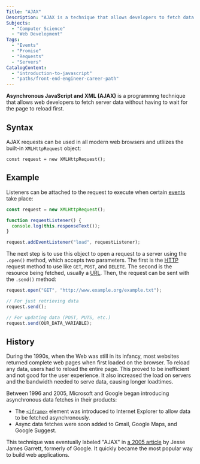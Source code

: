 ```yaml
---
Title: "AJAX"
Description: "AJAX is a technique that allows developers to fetch data without waiting for the page to finish reloading."
Subjects:
  - "Computer Science"
  - "Web Development"
Tags:
  - "Events"
  - "Promise"
  - "Requests"
  - "Servers"
CatalogContent:
  - "introduction-to-javascript"
  - "paths/front-end-engineer-career-path"
---
```


<link rel="canonical" href="https://www.codecademy.com/resources/blog/what-is-ajax/" />

**Asynchronous JavaScript and XML (AJAX)** is a programmng technique that allows web developers to fetch server data without having to wait for the page to reload first.

## Syntax

AJAX requests can be used in all modern web browsers and utliizes the built-in `XMLHttpRequest` object:

```pseudo
const request = new XMLHttpRequest();
```

## Example

Listeners can be attached to the request to execute when certain [events](https://www.codecademy.com/resources/docs/javascript/events) take place:

```js
const request = new XMLHttpRequest();

function requestListener() {
  console.log(this.responseText());
}

request.addEventListener("load", requestListener);
```

The next step is to use this object to open a request to a server using the `.open()` method, which accepts two parameters. The first is the [HTTP](https://www.codecademy.com/resources/docs/general/http) request method to use like `GET`, `POST`, and `DELETE`. The second is the resource being fetched, usually a [URL](https://www.codecademy.com/resources/docs/general/url). Then, the request can be sent with the `.send()` method:

```js
request.open("GET", "http://www.example.org/example.txt");

// For just retrieving data
request.send();

// For updating data (POST, PUTS, etc.)
request.send(OUR_DATA_VARIABLE);
```

## History

During the 1990s, when the Web was still in its infancy, most websites returned complete web pages when first loaded on the browser. To reload any data, users had to reload the entire page. This proved to be inefficient and not good for the user experience. It also increased the load on servers and the bandwidth needed to serve data, causing longer loadtimes.

Between 1996 and 2005, Microsoft and Google began introducing asynchronous data fetches in their products:

- The [`<iframe>`](https://www.codecademy.com/resources/docs/html/iframes) element was introduced to Internet Explorer to allow data to be fetched asynchronously.
- Async data fetches were soon added to Gmail, Google Maps, and Google Suggest.

This technique was eventually labeled "AJAX" in [a 2005 article](https://immagic.com/eLibrary/ARCHIVES/GENERAL/ADTVPATH/A050218G.pdf) by Jesse James Garrett, formerly of Google. It quickly became the most popular way to build web applications.
